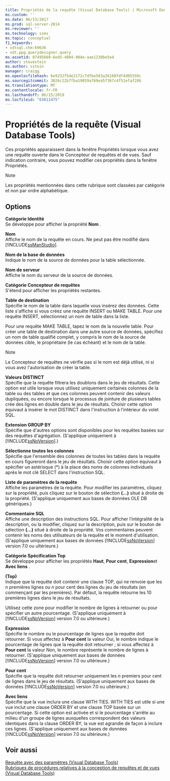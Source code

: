 ```yaml
---
title: Propriétés de la requête (Visual Database Tools) | Microsoft Docs
ms.custom: ''
ms.date: 06/13/2017
ms.prod: sql-server-2014
ms.reviewer: ''
ms.technology: ssms
ms.topic: conceptual
f1_keywords:
- vdtsql.chm:69636
- vdt.ppg.querydesigner.query
ms.assetid: 07495669-6ed5-4004-904e-aae1230be5e4
author: stevestein
ms.author: sstein
manager: craigg
ms.openlocfilehash: 6e9232f5de2172c7dfbe503a26188fdf4d05550c
ms.sourcegitcommit: 3026c22b7fba19059a769ea5f367c4f51efaf286
ms.translationtype: MT
ms.contentlocale: fr-FR
ms.lasthandoff: 06/15/2019
ms.locfileid: "63011475"
---
```

# <a name="query-properties-visual-database-tools"></a>Propriétés de la requête (Visual Database Tools)
  Ces propriétés apparaissent dans la fenêtre Propriétés lorsque vous avez une requête ouverte dans le Concepteur de requêtes et de vues. Sauf indication contraire, vous pouvez modifier ces propriétés dans la fenêtre Propriétés.  
  
> [!NOTE]  
>  Les propriétés mentionnées dans cette rubrique sont classées par catégorie et non par ordre alphabétique.  
  
## <a name="options"></a>Options  
 **Catégorie Identité**  
 Se développe pour afficher la propriété **Nom** .  
  
 **Nom**  
 Affiche le nom de la requête en cours. Ne peut pas être modifié dans [!INCLUDE[ssManStudio](../../includes/ssmanstudio-md.md)].  
  
 **Nom de la base de données**  
 Indique le nom de la source de données pour la table sélectionnée.  
  
 **Nom de serveur**  
 Affiche le nom du serveur de la source de données.  
  
 **Catégorie Concepteur de requêtes**  
 S'étend pour afficher les propriétés restantes.  
  
 **Table de destination**  
 Spécifie le nom de la table dans laquelle vous insérez des données. Cette liste s'affiche si vous créez une requête INSERT ou MAKE TABLE. Pour une requête INSERT, sélectionnez un nom de table dans la liste.  
  
 Pour une requête MAKE TABLE, tapez le nom de la nouvelle table. Pour créer une table de destination dans une autre source de données, spécifiez un nom de table qualifié complet, y compris le nom de la source de données cible, le propriétaire (le cas échéant) et le nom de la table.  
  
> [!NOTE]  
>  Le Concepteur de requêtes ne vérifie pas si le nom est déjà utilisé, ni si vous avez l'autorisation de créer la table.  
  
 **Valeurs DISTINCT**  
 Spécifie que la requête filtrera les doublons dans le jeu de résultats. Cette option est utile lorsque vous utilisez uniquement certaines colonnes de la table ou des tables et que ces colonnes peuvent contenir des valeurs dupliquées, ou encore lorsque le processus de jointure de plusieurs tables crée des lignes en double dans le jeu de résultats. Choisir cette option équivaut à insérer le mot DISTINCT dans l'instruction à l'intérieur du volet SQL.  
  
 **Extension GROUP BY**  
 Spécifie que d'autres options sont disponibles pour les requêtes basées sur des requêtes d'agrégation. (S'applique uniquement à [!INCLUDE[ssNoVersion](../../includes/ssnoversion-md.md)].)  
  
 **Sélectionne toutes les colonnes**  
 Spécifie que l'ensemble des colonnes de toutes les tables dans la requête en cours figureront dans le jeu de résultats. Choisir cette option équivaut à spécifier un astérisque (*) à la place des noms de colonnes individuels après le mot clé SELECT dans l'instruction SQL.  
  
 **Liste de paramètres de la requête**  
 Affiche les paramètres de la requête. Pour modifier les paramètres, cliquez sur la propriété, puis cliquez sur le bouton de sélection **(…)** situé à droite de la propriété. (S'applique uniquement aux bases de données OLE DB génériques.)  
  
 **Commentaire SQL**  
 Affiche une description des instructions SQL. Pour afficher l’intégralité de la description, ou la modifier, cliquez sur la description, puis sur le bouton de sélection **(…)** situé à droite de la propriété. Vos commentaires peuvent contenir les noms des utilisateurs de la requête et le moment d'utilisation. (S'applique uniquement aux bases de données [!INCLUDE[ssNoVersion](../../includes/ssnoversion-md.md)] version 7.0 ou ultérieure.)  
  
 **Catégorie Spécification Top**  
 Se développe pour afficher les propriétés **Haut**, **Pour cent**, **Expression**et **Avec liens** .  
  
 **(Top)**  
 Indique que la requête doit contenir une clause TOP, qui ne renvoie que les *n* premières lignes ou *n* pour cent des lignes du jeu de résultats (en commençant par les premières). Par défaut, la requête retourne les 10 premières lignes dans le jeu de résultats.  
  
 Utilisez cette zone pour modifier le nombre de lignes à retourner ou pour spécifier un autre pourcentage. (S'applique uniquement à [!INCLUDE[ssNoVersion](../../includes/ssnoversion-md.md)] version 7.0 ou ultérieure.)  
  
 **Expression**  
 Spécifie le nombre ou le pourcentage de lignes que la requête doit retourner. Si vous affectez à **Pour cent** la valeur Oui, le nombre indique le pourcentage de lignes que la requête doit retourner ; si vous affectez à **Pour cent** la valeur Non, le nombre représente le nombre de lignes à retourner. (S'applique uniquement aux bases de données [!INCLUDE[ssNoVersion](../../includes/ssnoversion-md.md)] version 7.0 ou ultérieure.)  
  
 **Pour cent**  
 Spécifie que la requête doit retourner uniquement les *n* premiers pour cent de lignes dans le jeu de résultats. (S'applique uniquement aux bases de données [!INCLUDE[ssNoVersion](../../includes/ssnoversion-md.md)] version 7.0 ou ultérieure.)  
  
 **Avec liens**  
 Spécifie que la vue inclura une clause WITH TIES. WITH TIES est utile si une vue inclut une clause ORDER BY et une clause TOP basée sur un pourcentage. Si cette option est activée et si le pourcentage s'arrête au milieu d'un groupe de lignes auxquelles correspondent des valeurs identiques dans la clause ORDER BY, la vue est agrandie de façon à inclure ces lignes. (S'applique uniquement aux bases de données [!INCLUDE[ssNoVersion](../../includes/ssnoversion-md.md)] version 7.0 ou ultérieure.)  
  
## <a name="see-also"></a>Voir aussi  
 [Requête avec des paramètres &#40;Visual Database Tools&#41;](visual-database-tools.md)   
 [Rubriques de procédures relatives à la conception de requêtes et de vues &#40;Visual Database Tools&#41;](design-queries-and-views-how-to-topics-visual-database-tools.md)  
  
  

